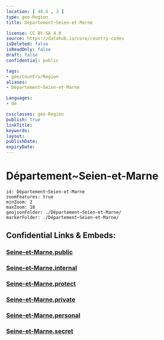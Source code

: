 ```yaml
---
location: [ 48.6 , 3 ] 
type: geo-Region
title: Département~Seien-et-Marne

license: CC BY-SA 4.0
source: https://datahub.io/core/country-codes
isDeleted: false
isReadOnly: false
draft: false
confidential: public

tags:
- geo/Country/Region
aliases:
- Département~Seien-et-Marne

Languages:
- de

cssclasses: geo-Region
publish: true
linkTitle: 
keywords: 
layout: 
publishDate: 
expiryDate: 
---
```


# Département~Seien-et-Marne

```leaflet
id: Département~Seien-et-Marne
zoomFeatures: true 
minZoom: 2 
maxZoom: 18
geojsonFolder: ./Département~Seien-et-Marne/
markerFolder: ./Département~Seien-et-Marne/
```


## Confidential Links & Embeds: 

### [Seine-et-Marne.public](/_public/\Earth\Continent\Europe\Europe~West\France\regions~France\Île-de-France\departments~Île-de-FranceSeine-et-Marne.public.md) 

### [Seine-et-Marne.internal](/_internal/\Earth\Continent\Europe\Europe~West\France\regions~France\Île-de-France\departments~Île-de-FranceSeine-et-Marne.internal.md) 

### [Seine-et-Marne.protect](/_protect/\Earth\Continent\Europe\Europe~West\France\regions~France\Île-de-France\departments~Île-de-FranceSeine-et-Marne.protect.md) 

### [Seine-et-Marne.private](/_private/\Earth\Continent\Europe\Europe~West\France\regions~France\Île-de-France\departments~Île-de-FranceSeine-et-Marne.private.md) 

### [Seine-et-Marne.personal](/_personal/\Earth\Continent\Europe\Europe~West\France\regions~France\Île-de-France\departments~Île-de-FranceSeine-et-Marne.personal.md) 

### [Seine-et-Marne.secret](/_secret/\Earth\Continent\Europe\Europe~West\France\regions~France\Île-de-France\departments~Île-de-FranceSeine-et-Marne.secret.md)

